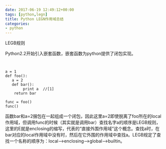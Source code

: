 ```yaml
---
date: 2017-06-19 12:49:12+00:00
tags: [python,legn]
title: Python LEGN作用域总结
categories:
- python
---
```


LEGB规则

Python2.2开始引入嵌套函数，嵌套函数为python提供了闭包实现。

```


a = 1
def foo():
   a = 2
   def bar():
        print a  //[1]
    return bar
 
func = foo()
func()

```

函数bar和a=2捆包在一起组成一个闭包，因此这里a=2即使脱离了foo所在的local作用域，但调用func的时候（其实就是调用bar）查找名字a的顺序是LEGB规则，这里的E就是enclosing的缩写，代表的“直接外围作用域”这个概念。查找a时，在bar对应的local作用域中没有时，然后在它外围的作用域中查找a。LEGB规定了查找一个名称的顺序为：local–>enclosing–>global–>builtin。
